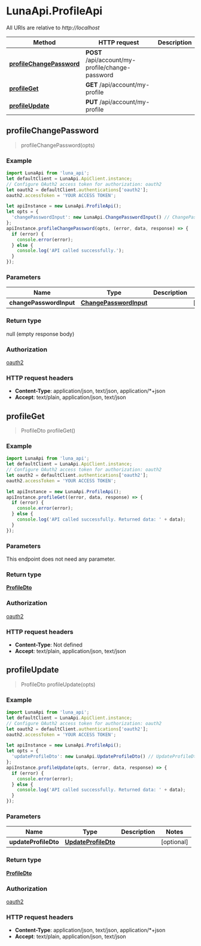 # LunaApi.ProfileApi

All URIs are relative to *http://localhost*

Method | HTTP request | Description
------------- | ------------- | -------------
[**profileChangePassword**](ProfileApi.md#profileChangePassword) | **POST** /api/account/my-profile/change-password | 
[**profileGet**](ProfileApi.md#profileGet) | **GET** /api/account/my-profile | 
[**profileUpdate**](ProfileApi.md#profileUpdate) | **PUT** /api/account/my-profile | 



## profileChangePassword

> profileChangePassword(opts)



### Example

```javascript
import LunaApi from 'luna_api';
let defaultClient = LunaApi.ApiClient.instance;
// Configure OAuth2 access token for authorization: oauth2
let oauth2 = defaultClient.authentications['oauth2'];
oauth2.accessToken = 'YOUR ACCESS TOKEN';

let apiInstance = new LunaApi.ProfileApi();
let opts = {
  'changePasswordInput': new LunaApi.ChangePasswordInput() // ChangePasswordInput | 
};
apiInstance.profileChangePassword(opts, (error, data, response) => {
  if (error) {
    console.error(error);
  } else {
    console.log('API called successfully.');
  }
});
```

### Parameters


Name | Type | Description  | Notes
------------- | ------------- | ------------- | -------------
 **changePasswordInput** | [**ChangePasswordInput**](ChangePasswordInput.md)|  | [optional] 

### Return type

null (empty response body)

### Authorization

[oauth2](../README.md#oauth2)

### HTTP request headers

- **Content-Type**: application/json, text/json, application/*+json
- **Accept**: text/plain, application/json, text/json


## profileGet

> ProfileDto profileGet()



### Example

```javascript
import LunaApi from 'luna_api';
let defaultClient = LunaApi.ApiClient.instance;
// Configure OAuth2 access token for authorization: oauth2
let oauth2 = defaultClient.authentications['oauth2'];
oauth2.accessToken = 'YOUR ACCESS TOKEN';

let apiInstance = new LunaApi.ProfileApi();
apiInstance.profileGet((error, data, response) => {
  if (error) {
    console.error(error);
  } else {
    console.log('API called successfully. Returned data: ' + data);
  }
});
```

### Parameters

This endpoint does not need any parameter.

### Return type

[**ProfileDto**](ProfileDto.md)

### Authorization

[oauth2](../README.md#oauth2)

### HTTP request headers

- **Content-Type**: Not defined
- **Accept**: text/plain, application/json, text/json


## profileUpdate

> ProfileDto profileUpdate(opts)



### Example

```javascript
import LunaApi from 'luna_api';
let defaultClient = LunaApi.ApiClient.instance;
// Configure OAuth2 access token for authorization: oauth2
let oauth2 = defaultClient.authentications['oauth2'];
oauth2.accessToken = 'YOUR ACCESS TOKEN';

let apiInstance = new LunaApi.ProfileApi();
let opts = {
  'updateProfileDto': new LunaApi.UpdateProfileDto() // UpdateProfileDto | 
};
apiInstance.profileUpdate(opts, (error, data, response) => {
  if (error) {
    console.error(error);
  } else {
    console.log('API called successfully. Returned data: ' + data);
  }
});
```

### Parameters


Name | Type | Description  | Notes
------------- | ------------- | ------------- | -------------
 **updateProfileDto** | [**UpdateProfileDto**](UpdateProfileDto.md)|  | [optional] 

### Return type

[**ProfileDto**](ProfileDto.md)

### Authorization

[oauth2](../README.md#oauth2)

### HTTP request headers

- **Content-Type**: application/json, text/json, application/*+json
- **Accept**: text/plain, application/json, text/json

